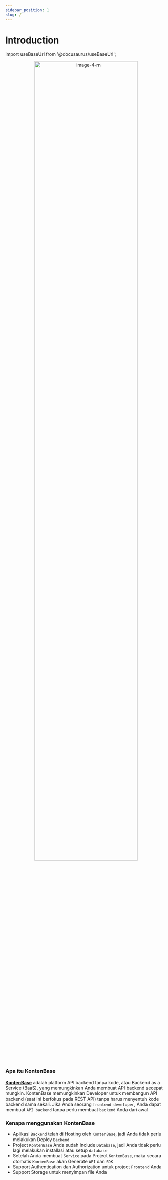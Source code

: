 ```yaml
---
sidebar_position: 1
slug: /
---
```


# Introduction

import useBaseUrl from '@docusaurus/useBaseUrl';

<center>
    <img alt="image-4-rn" src={useBaseUrl('img/docs/logo-kontenbase.png')} width="80%" style={{border: 'none'}}/> 
</center>

### Apa itu KontenBase

[**KontenBase**](https://kontenbase.com/) adalah platform API backend tanpa kode, atau Backend as a Service (BaaS), yang memungkinkan Anda membuat API backend secepat mungkin. KontenBase memungkinkan Developer untuk membangun API backend (saat ini berfokus pada REST API) tanpa harus menyentuh kode backend sama sekali. Jika Anda seorang `frontend developer`, Anda dapat membuat `API backend` tanpa perlu membuat `backend` Anda dari awal.

### Kenapa menggunakan KontenBase

- Aplikasi `Backend` telah di Hosting oleh `KontenBase`, jadi Anda tidak perlu melakukan Deploy `Backend`
- Project `KontenBase` Anda sudah Include `Database`, jadi Anda tidak perlu lagi melakukan installasi atau setup `database`
- Setelah Anda membuat `Service` pada Project `KontenBase`, maka secara otomatis `KontenBase` akan Generate `API` dan `SDK`
- Support Authentication dan Authorization untuk project `Frontend` Anda
- Support Storage untuk menyimpan file Anda
